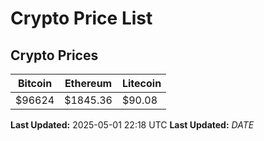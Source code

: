 # Crypto Price List

## Crypto Prices
| Bitcoin | Ethereum | Litecoin |
| ------- | -------- | -------- |
| $96624 | $1845.36 | $90.08 |
**Last Updated:** 2025-05-01 22:18 UTC
**Last Updated:** $DATE$
